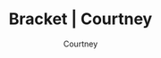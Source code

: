 ---
layout: post
author: Courtney
permalink: /bracket/courtney/
title: Bracket | Courtney
teams: ['Gonzaga', 'Boise St.', 'UConn', 'Arkansas', 'Alabama', 'Texas Tech', 'Michigan St.', 'Duke', 'Baylor', 'North Carolina', 'Indiana', 'UCLA', 'Virginia Tech', 'Purdue', 'Murray St.', 'Kentucky', 'Gonzaga', 'UConn', 'Texas Tech', 'Duke', 'Baylor', 'Indiana', 'Purdue', 'Kentucky', 'Gonzaga', 'Duke', 'Baylor', 'Purdue', 'Duke', 'Baylor', 'Duke', 'Duke', 'Villanova', 'Villanova', 'Auburn', 'Illinois', 'Villanova', 'Kansas', 'Auburn', 'Arizona', 'Illinois', 'Tennessee', 'Villanova', 'Kansas', 'Iowa', 'LSU', 'Auburn', 'Arizona', 'Seton Hall', 'Houston', 'Illinois', 'Michigan', 'Tennessee', 'Ohio St.', 'Villanova', 'Kansas', 'Creighton', 'Iowa', 'Providence', 'LSU', 'Wisconsin', 'Miami', 'Auburn']
correct: ['correct', 'wrong', 'wrong', '', '', '', '', '', 'correct', 'correct', 'wrong', '', '', '', '', 'wrong', '', 'wrong', '', '', '', 'wrong', '', 'wrong', '', '', '', '', '', '', '', '', '', '', '', '', '', '', '', '', '', '', '', '', 'wrong', '', '', '', '', '', '', 'correct', 'correct', '', '', '', '', 'wrong', 'correct', '', '', '', '']
points: [1, 0, 0, 0, 0, 0, 0, 0, 1, 1, 0, 0, 0, 0, 0, 0, 0, 0, 0, 0, 0, 0, 0, 0, 0, 0, 0, 0, 0, 0, 0, 0, 0, 0, 0, 0, 0, 0, 0, 0, 0, 0, 0, 0, 0, 0, 0, 0, 0, 0, 0, 1, 1, 0, 0, 0, 0, 0, 1, 0, 0, 0, 0]
score: 6
logo: c-av.png
---